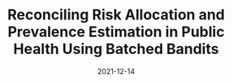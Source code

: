 ---
layout: default 
title: Reconciling Risk Allocation and Prevalence Estimation in Public Health Using Batched Bandits
authors: Ben Chugg and Daniel E. Ho
publication: NeurIPS ML in Public Health
highlight: Oral 
year: 2021
date: "2021-12-14"
link: https://arxiv.org/pdf/2110.13306.pdf
---